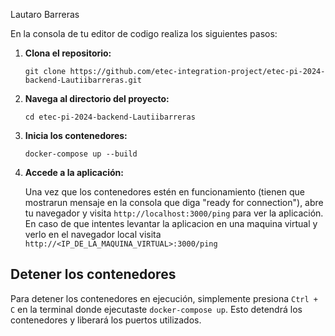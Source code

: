 Lautaro Barreras

En la consola de tu editor de codigo realiza los siguientes pasos:

1. **Clona el repositorio:**

    ```
    git clone https://github.com/etec-integration-project/etec-pi-2024-backend-Lautiibarreras.git
    ```
2. **Navega al directorio del proyecto:**

    ```
    cd etec-pi-2024-backend-Lautiibarreras
    ```
3. **Inicia los contenedores:**

    ```
    docker-compose up --build
    ```
4. **Accede a la aplicación:**

    Una vez que los contenedores estén en funcionamiento (tienen que mostrarun mensaje en la consola que diga "ready for connection"), abre tu navegador y visita `http://localhost:3000/ping` para ver la aplicación. En caso de que intentes levantar la aplicacion en una maquina virtual y verlo en el navegador local visita `http://<IP_DE_LA_MAQUINA_VIRTUAL>:3000/ping`

## **Detener los contenedores**

Para detener los contenedores en ejecución, simplemente presiona `Ctrl + C` en la terminal donde ejecutaste `docker-compose up`. Esto detendrá los contenedores y liberará los puertos utilizados.
